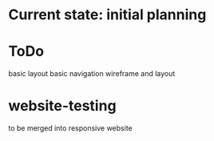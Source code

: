 # Current state: initial planning

# ToDo
basic layout
basic navigation
wireframe and layout

# website-testing
 to be merged into responsive website
